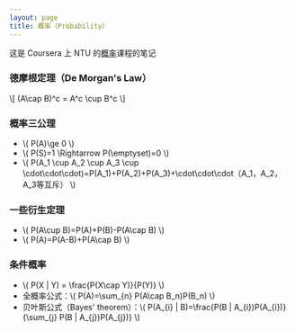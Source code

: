 ```yaml
---
layout: page
title: 概率（Probability）
---
```


这是 Coursera 上 NTU 的[概率](https://www.coursera.org/course/prob)课程的笔记

### 德摩根定理（De Morgan's Law）

\\[ (A\cap B)^c = A^c \cup B^c \\]

### 概率三公理

* \\( P(A)\ge 0  \\)
* \\( P(S)=1 \Rightarrow P(\emptyset)=0 \\)
* \\( P(A_1 \cup A_2 \cup A_3 \cup \cdot\cdot\cdot)=P(A_1)+P(A_2)+P(A_3)+\cdot\cdot\cdot（A_1，A_2，A_3等互斥） \\)

### 一些衍生定理

* \\( P(A\cup B)=P(A)+P(B)-P(A\cap B) \\)
* \\( P(A)=P(A-B)+P(A\cap B) \\)

### 条件概率

* \\( P(X | Y) = \frac{P(X\cap Y)}{P(Y)} \\)
* 全概率公式：\\( P(A)=\sum_{n} P(A\cap B_n)P(B_n) \\)
* 贝叶斯公式（Bayes' theorem）：\\( P(A_{i} | B)=\frac{P(B | A_{i})P(A_{i})}{\sum_{j} P(B | A_{j})P(A_{j})} \\)